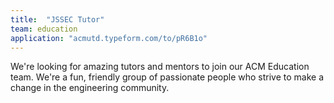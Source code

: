 ```yaml
---
title:  "JSSEC Tutor"
team: education
application: "acmutd.typeform.com/to/pR6B1o"
---
```

We're looking for amazing tutors and mentors to join our ACM Education team.
We're a fun, friendly group of passionate people who strive to make a change in the engineering community.
